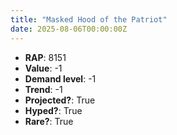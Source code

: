 ```yaml
---
title: "Masked Hood of the Patriot"
date: 2025-08-06T00:00:00Z
---
```

- **RAP**: 8151
- **Value**: -1
- **Demand level**: -1
- **Trend**: -1
- **Projected?**: True
- **Hyped?**: True
- **Rare?**: True
